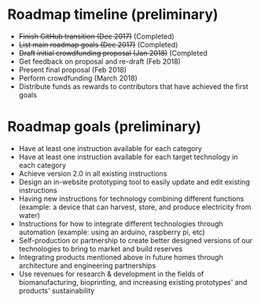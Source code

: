 # Roadmap timeline (preliminary)

* ~~Finish GitHub transition (Dec 2017)~~ (Completed)
* ~~List main roadmap goals (Dec 2017)~~ (Completed)
* ~~Draft initial crowdfunding proposal (Jan 2018)~~ (Completed
* Get feedback on proposal and re-draft (Feb 2018)
* Present final proposal (Feb 2018)
* Perform crowdfunding (March 2018)
* Distribute funds as rewards to contributors that have achieved the first goals

# Roadmap goals (preliminary)

* Have at least one instruction available for each category
* Have at least one instruction available for each target technology in each category
* Achieve version 2.0 in all existing instructions
* Design an in-website prototyping tool to easily update and edit existing instructions
* Having new instructions for technology combining different functions (example: a device that can harvest, store, and produce electricity from water)
* Instructions for how to integrate different technologies through automation (example: using an arduino, raspberry pi, etc)
* Self-production or partnership to create better designed versions of our technologies to bring to market and build reserves
* Integrating products mentioned above in future homes through architecture and engineering partnerships
* Use revenues for research & development in the fields of biomanufacturing, bioprinting, and increasing existing prototypes' and products' sustainability
